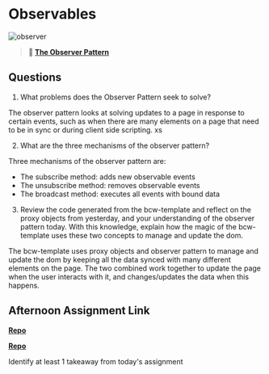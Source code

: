 # Observables

![observer](https://bcw.blob.core.windows.net/public/img/journals/8014045611652045)

> **📖 [The Observer Pattern](https://codeworksacademy.com/fs-student-guide/resources/wk3/04-Observer-Pattern)**

## Questions

1. What problems does the Observer Pattern seek to solve?

The observer pattern looks at solving updates to a page in response to certain events, such as when there are many elements on a page that need to be in sync or during client side scripting. xs

2. What are the three mechanisms of the observer pattern?

Three mechanisms of the observer pattern are:
- The subscribe method: adds new observable events
- The unsubscribe method: removes observable events
- The broadcast method: executes all events with bound data

3. Review the code generated from the bcw-template and reflect on the proxy objects from yesterday, and your understanding of the observer pattern today. With this knowledge, explain how the magic of the bcw-template uses these two concepts to manage and update the dom.

The bcw-template uses proxy objects and observer pattern to manage and update the dom by keeping all the data synced with many different elements on the page. The two combined work together to update the page when the user interacts with it, and changes/updates the data when this happens. 

## Afternoon Assignment Link

**[Repo](https://github.com/savtemp/task-master)**

**[Repo](https://github.com/savtemp/task-master-two)**

Identify at least 1 takeaway from today's assignment
